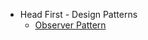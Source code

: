 - Head First - Design Patterns
    - [Observer Pattern](https://github.com/chori84/headfirst-designpatterns/tree/master/src/ch02_observer)